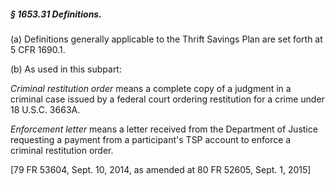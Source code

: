 ##### § 1653.31 Definitions. #####

(a) Definitions generally applicable to the Thrift Savings Plan are set forth at 5 CFR 1690.1.

(b) As used in this subpart:

*Criminal restitution order* means a complete copy of a judgment in a criminal case issued by a federal court ordering restitution for a crime under 18 U.S.C. 3663A.

*Enforcement letter* means a letter received from the Department of Justice requesting a payment from a participant's TSP account to enforce a criminal restitution order.

[79 FR 53604, Sept. 10, 2014, as amended at 80 FR 52605, Sept. 1, 2015]